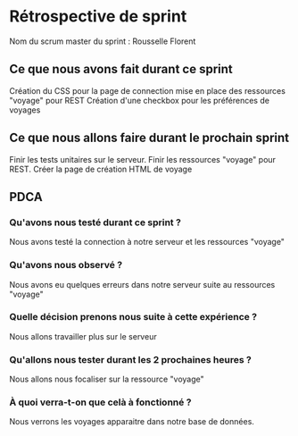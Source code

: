 # Rétrospective de sprint

Nom du scrum master du sprint : Rousselle Florent

## Ce que nous avons fait durant ce sprint
Création du CSS pour la page de connection
mise en place des ressources "voyage" pour REST
Création d'une checkbox pour les préférences de voyages

## Ce que nous allons faire durant le prochain sprint
Finir les tests unitaires sur le serveur.
Finir les ressources "voyage" pour REST.
Créer la page de création HTML de voyage

## PDCA 
### Qu'avons nous testé durant ce sprint ? 
Nous avons testé la connection à notre serveur et les ressources "voyage"

### Qu'avons nous observé ? 
Nous avons eu quelques erreurs dans notre serveur suite au ressources "voyage"

### Quelle décision prenons nous suite à cette expérience ? 
Nous allons travailler plus sur le serveur

### Qu'allons nous tester durant les 2 prochaines heures ? 
Nous allons nous focaliser sur la ressource "voyage"

### À quoi verra-t-on que celà à fonctionné ?
Nous verrons les voyages apparaitre dans notre base de données.


